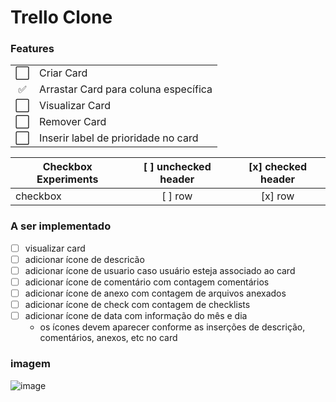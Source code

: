 # Trello Clone

### Features

|     |                                      |
| :-: | ------------------------------------ |
| ⬜️ | Criar Card                           |
| ✅  | Arrastar Card para coluna específica |
| ⬜️ | Visualizar Card                      |
| ⬜️ | Remover Card                         |
| ⬜️ | Inserir label de prioridade no card  |

| Checkbox Experiments | [ ] unchecked header | [x] checked header |
| -------------------- | :------------------: | :----------------: |
| checkbox             |       [ ] row        |      [x] row       |

### A ser implementado

- [ ] visualizar card
- [ ] adicionar ícone de descricão
- [ ] adicionar ícone de usuario caso usuário esteja associado ao card
- [ ] adicionar ícone de comentário com contagem comentários
- [ ] adicionar ícone de anexo com contagem de arquivos anexados
- [ ] adicionar ícone de check com contagem de checklists
- [ ] adicionar ícone de data com informação do mês e dia
  - os ícones devem aparecer conforme as inserções de descrição, comentários, anexos, etc no card

### imagem

![image](https://user-images.githubusercontent.com/28652407/147904510-c48125e8-aa14-4cc0-89c0-3fead3435df4.png)
